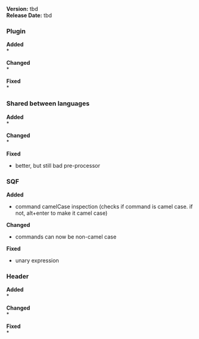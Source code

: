 **Version:** tbd  
**Release Date:** tbd

### Plugin
**Added**  
* 


**Changed**  
* 


**Fixed**  
* 


### Shared between languages
**Added**  
* 


**Changed**  
* 


**Fixed**  
* better, but still bad pre-processor


### SQF
**Added**  
* command camelCase inspection (checks if command is camel case. if not, alt+enter to make it camel case)


**Changed**  
* commands can now be non-camel case


**Fixed**  
* unary expression


### Header
**Added**  
* 


**Changed**  
* 


**Fixed**  
* 
